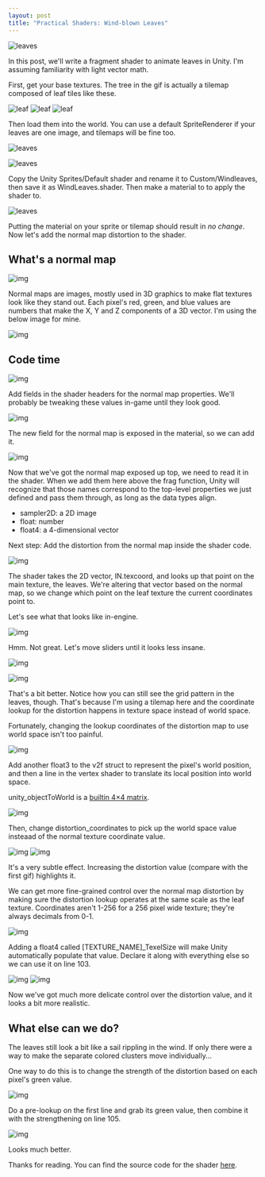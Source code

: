 ```yaml
---
layout: post
title: "Practical Shaders: Wind-blown Leaves"
---
```


![leaves](https://garzaa.github.io/blog/assets/leaves/leaves.gif)

In this post, we'll write a fragment shader to animate leaves in Unity. I'm assuming familiarity with light vector math.

First, get your base textures. The tree in the gif is actually a tilemap composed of leaf tiles like these.

![leaf](https://garzaa.github.io/blog/assets/leaves/leafM4.png)
![leaf](https://garzaa.github.io/blog/assets/leaves/leafm5.png)
![leaf](https://garzaa.github.io/blog/assets/leaves/leafM6.png)

Then load them into the world. You can use a default SpriteRenderer if your leaves are one image, and tilemaps will be fine too.

![leaves](https://garzaa.github.io/blog/assets/leaves/textureInWorld.png)


![leaves](https://garzaa.github.io/blog/assets/leaves/shaderbase.png)

Copy the Unity Sprites/Default shader and rename it to Custom/Windleaves, then save it as WindLeaves.shader.
Then make a material to to apply the shader to.

![leaves](https://garzaa.github.io/blog/assets/leaves/material1.png)

Putting the material on your sprite or tilemap should result in _no change_. Now let's add the normal map distortion to the shader.


## What's a normal map

![img](https://garzaa.github.io/blog/assets/leaves/normal_640.png)

Normal maps are images, mostly used in 3D graphics to make flat textures look like they stand out. 
Each pixel's red, green, and blue values are numbers that make the X, Y and Z components of a 3D vector. 
I'm using the below image for mine.

![img](https://garzaa.github.io/blog/assets/leaves/normalmap.png)


## Code time
![img](https://garzaa.github.io/blog/assets/leaves/shader_headers.png)


Add fields in the shader headers for the normal map properties. We'll probably be tweaking these values in-game until they look good.

![img](https://garzaa.github.io/blog/assets/leaves/material2.png)

The new field for the normal map is exposed in the material, so we can add it.

![img](https://garzaa.github.io/blog/assets/leaves/shaderfields.png)

Now that we've got the normal map exposed up top, we need to read it in the shader. 
When we add them here above the frag function, Unity will recognize that those names correspond to the top-level properties we just defined and pass them through,
    as long as the data types align.
- sampler2D: a 2D image
- float: number
- float4: a 4-dimensional vector

Next step: Add the distortion from the normal map inside the shader code. 

![img](https://garzaa.github.io/blog/assets/leaves/frag1.png)

The shader takes the 2D vector, IN.texcoord, and looks up that point on the main texture, the leaves. We're altering that vector based on the normal map, so we change which point on the leaf texture the current coordinates point to.

Let's see what that looks like in-engine.

![img](https://garzaa.github.io/blog/assets/leaves/shader1.gif)

Hmm. Not great. Let's move sliders until it looks less insane.

![img](https://garzaa.github.io/blog/assets/leaves/shader2.gif)

![img](https://garzaa.github.io/blog/assets/leaves/material3.png)

That's a bit better. Notice how you can still see the grid pattern in the leaves, though. 
That's because I'm using a tilemap here and the coordinate lookup for the distortion happens in texture space instead of world space. 

Fortunately, changing the lookup coordinates of the distortion map to use world space isn't too painful.

![img](https://garzaa.github.io/blog/assets/leaves/v2f1.png)

Add another float3 to the v2f struct to represent the pixel's world position, and then a line in the vertex shader to translate its local position into world space.

unity_objectToWorld is a [builtin 4×4 matrix](https://docs.unity3d.com/Manual/SL-UnityShaderVariables.html). 

![img](https://garzaa.github.io/blog/assets/leaves/frag2.png)

Then, change distortion_coordinates to pick up the world space value insteaad of the normal texture coordinate value.

![img](https://garzaa.github.io/blog/assets/leaves/shader3.gif)
![img](https://garzaa.github.io/blog/assets/leaves/shader4.gif)

It's a very subtle effect. Increasing the distortion value (compare with the first gif) highlights it.

We can get more fine-grained control over the normal map distortion by making sure the distortion lookup operates at the same scale as the leaf texture. Coordinates aren't 1-256 for a 256 pixel wide texture; they're always decimals from 0-1.

![img](https://garzaa.github.io/blog/assets/leaves/frag4.png)

Adding a float4 called \[TEXTURE_NAME]_TexelSize will make Unity automatically populate that value. Declare it along with everything else so we can use it on line 103.

![img](https://garzaa.github.io/blog/assets/leaves/shader5.gif)
![img](https://garzaa.github.io/blog/assets/leaves/material4.png)

Now we've got much more delicate control over the distortion value, and it looks a bit more realistic.

## What else can we do?

The leaves still look a bit like a sail rippling in the wind. If only there were a way to make the separate colored clusters move individually...

One way to do this is to change the strength of the distortion based on each pixel's green value.

![img](https://garzaa.github.io/blog/assets/leaves/frag5.png)

Do a pre-lookup on the first line and grab its green value, then combine it with the strengthening on line 105.

![img](https://garzaa.github.io/blog/assets/leaves/shader6.gif)

Looks much better. 

Thanks for reading. You can find the source code for the shader [here](https://gist.github.com/garzaa/718990d4cb6a835c7914da771676e9cb).
